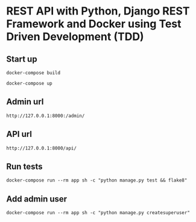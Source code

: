 # REST API with Python, Django REST Framework and Docker using Test Driven Development (TDD)

## Start up
`docker-compose build`

`docker-compose up`

## Admin url
`http://127.0.0.1:8000:/admin/`

## API url
`http://127.0.0.1:8000/api/`

## Run tests
`docker-compose run --rm app sh -c "python manage.py test && flake8"`


## Add admin user
`docker-compose run --rm app sh -c "python manage.py createsuperuser"`

